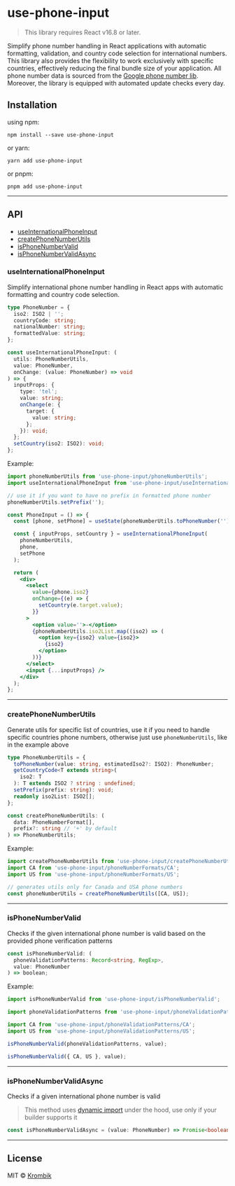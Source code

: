 # use-phone-input

> This library requires React v16.8 or later.

Simplify phone number handling in React applications with automatic formatting, validation, and country code selection for international numbers. This library also provides the flexibility to work exclusively with specific countries, effectively reducing the final bundle size of your application. All phone number data is sourced from the [Google phone number lib](https://github.com/google/libphonenumber). Moreover, the library is equipped with automated update checks every day.

## Installation

using npm:

```
npm install --save use-phone-input
```

or yarn:

```
yarn add use-phone-input
```

or pnpm:

```
pnpm add use-phone-input
```

---

## API

- [useInternationalPhoneInput](#useinternationalphoneinput)
- [createPhoneNumberUtils](#createphonenumberutils)
- [isPhoneNumberValid](#isphonenumbervalid)
- [isPhoneNumberValidAsync](#isphonenumbervalidasync)

### useInternationalPhoneInput

Simplify international phone number handling in React apps with automatic formatting and country code selection.

```ts
type PhoneNumber = {
  iso2: ISO2 | '';
  countryCode: string;
  nationalNumber: string;
  formattedValue: string;
};

const useInternationalPhoneInput: (
  utils: PhoneNumberUtils,
  value: PhoneNumber,
  onChange: (value: PhoneNumber) => void
) => {
  inputProps: {
    type: 'tel';
    value: string;
    onChange(e: {
      target: {
        value: string;
      };
    }): void;
  };
  setCountry(iso2: ISO2): void;
};
```

Example:

```jsx
import phoneNumberUtils from 'use-phone-input/phoneNumberUtils';
import useInternationalPhoneInput from 'use-phone-input/useInternationalPhoneInput';

// use it if you want to have no prefix in formatted phone number
phoneNumberUtils.setPrefix('');

const PhoneInput = () => {
  const [phone, setPhone] = useState(phoneNumberUtils.toPhoneNumber(''));

  const { inputProps, setCountry } = useInternationalPhoneInput(
    phoneNumberUtils,
    phone,
    setPhone
  );

  return (
    <div>
      <select
        value={phone.iso2}
        onChange={(e) => {
          setCountry(e.target.value);
        }}
      >
        <option value=''>-</option>
        {phoneNumberUtils.iso2List.map((iso2) => (
          <option key={iso2} value={iso2}>
            {iso2}
          </option>
        ))}
      </select>
      <input {...inputProps} />
    </div>
  );
};
```

---

### createPhoneNumberUtils

Generate utils for specific list of countries, use it if you need to handle specific countries phone numbers, otherwise just use `phoneNumberUtils`, like in the example above

```ts
type PhoneNumberUtils = {
  toPhoneNumber(value: string, estimatedIso2?: ISO2): PhoneNumber;
  getCountryCode<T extends string>(
    iso2: T
  ): T extends ISO2 ? string : undefined;
  setPrefix(prefix: string): void;
  readonly iso2List: ISO2[];
};

const createPhoneNumberUtils: (
  data: PhoneNumberFormat[],
  prefix?: string // '+' by default
) => PhoneNumberUtils;
```

Example:

```js
import createPhoneNumberUtils from 'use-phone-input/createPhoneNumberUtils';
import CA from 'use-phone-input/phoneNumberFormats/CA';
import US from 'use-phone-input/phoneNumberFormats/US';

// generates utils only for Canada and USA phone numbers
const phoneNumberUtils = createPhoneNumberUtils([CA, US]);
```

---

### isPhoneNumberValid

Checks if the given international phone number is valid based on the provided phone verification patterns

```ts
const isPhoneNumberValid: (
  phoneValidationPatterns: Record<string, RegExp>,
  value: PhoneNumber
) => boolean;
```

Example:

```js
import isPhoneNumberValid from 'use-phone-input/isPhoneNumberValid';

import phoneValidationPatterns from 'use-phone-input/phoneValidationPatterns';

import CA from 'use-phone-input/phoneValidationPatterns/CA';
import US from 'use-phone-input/phoneValidationPatterns/US';

isPhoneNumberValid(phoneValidationPatterns, value);

isPhoneNumberValid({ CA, US }, value);
```

---

### isPhoneNumberValidAsync

Checks if a given international phone number is valid

> This method uses [dynamic import](https://developer.mozilla.org/en-US/docs/Web/JavaScript/Reference/Operators/import) under the hood, use only if your builder supports it

```ts
const isPhoneNumberValidAsync = (value: PhoneNumber) => Promise<boolean>;
```

---

## License

MIT © [Krombik](https://github.com/Krombik)

